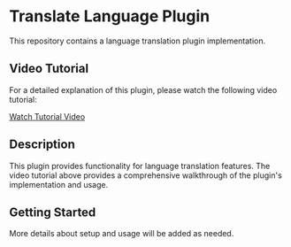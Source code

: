 # Translate Language Plugin

This repository contains a language translation plugin implementation.

## Video Tutorial

For a detailed explanation of this plugin, please watch the following video tutorial:

[Watch Tutorial Video](https://youtu.be/G3YTU1IWSSk)

## Description

This plugin provides functionality for language translation features. The video tutorial above provides a comprehensive walkthrough of the plugin's implementation and usage.

## Getting Started

More details about setup and usage will be added as needed. 
